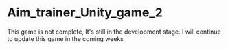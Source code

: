 # Aim_trainer_Unity_game_2
This game is not complete, It's still in the development stage. I will continue to update this game in the coming weeks 
